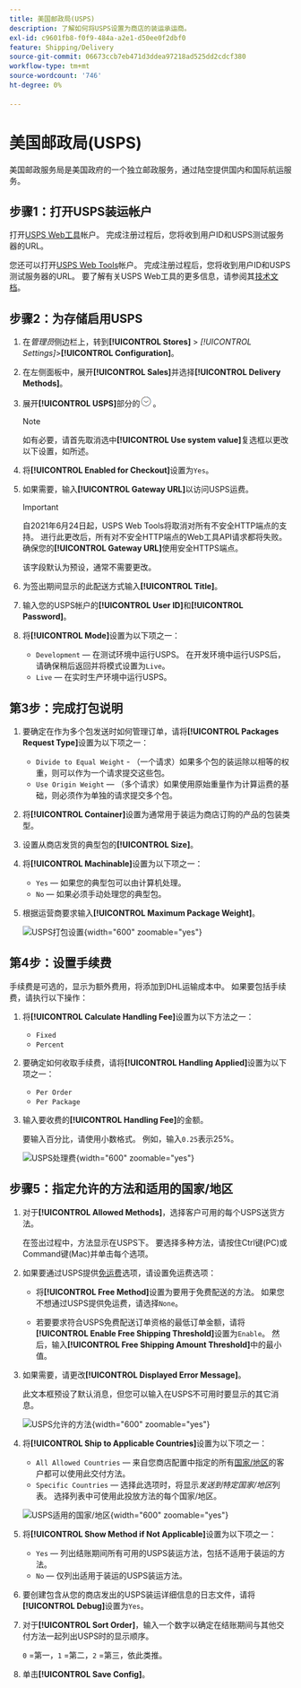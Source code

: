 ```yaml
---
title: 美国邮政局(USPS)
description: 了解如何将USPS设置为商店的装运承运商。
exl-id: c9601fb8-f0f9-484a-a2e1-d50ee0f2dbf0
feature: Shipping/Delivery
source-git-commit: 06673ccb7eb471d3ddea97218ad525dd2cdcf380
workflow-type: tm+mt
source-wordcount: '746'
ht-degree: 0%

---
```


# 美国邮政局(USPS)

美国邮政服务局是美国政府的一个独立邮政服务，通过陆空提供国内和国际航运服务。

## 步骤1：打开USPS装运帐户

打开[USPS Web工具][1]帐户。 完成注册过程后，您将收到用户ID和USPS测试服务器的URL。

您还可以打开[USPS Web Tools][1]帐户。 完成注册过程后，您将收到用户ID和USPS测试服务器的URL。 要了解有关USPS Web工具的更多信息，请参阅其[技术文档][2]。

## 步骤2：为存储启用USPS

1. 在&#x200B;_管理员_&#x200B;侧边栏上，转到&#x200B;**[!UICONTROL Stores]** > _[!UICONTROL Settings]_>**[!UICONTROL Configuration]**。

1. 在左侧面板中，展开&#x200B;**[!UICONTROL Sales]**&#x200B;并选择&#x200B;**[!UICONTROL Delivery Methods]**。

1. 展开&#x200B;**[!UICONTROL USPS]**&#x200B;部分的![扩展选择器](../assets/icon-display-expand.png)。

   >[!NOTE]
   >
   >如有必要，请首先取消选中&#x200B;**[!UICONTROL Use system value]**&#x200B;复选框以更改以下设置，如所述。

1. 将&#x200B;**[!UICONTROL Enabled for Checkout]**&#x200B;设置为`Yes`。

1. 如果需要，输入&#x200B;**[!UICONTROL Gateway URL]**&#x200B;以访问USPS运费。

   >[!IMPORTANT]
   >
   >自2021年6月24日起，USPS Web Tools将取消对所有不安全HTTP端点的支持。 进行此更改后，所有对不安全HTTP端点的Web工具API请求都将失败。 确保您的&#x200B;**[!UICONTROL Gateway URL]**&#x200B;使用安全HTTPS端点。

   该字段默认为预设，通常不需要更改。

1. 为签出期间显示的此配送方式输入&#x200B;**[!UICONTROL Title]**。

1. 输入您的USPS帐户的&#x200B;**[!UICONTROL User ID]**&#x200B;和&#x200B;**[!UICONTROL Password]**。

1. 将&#x200B;**[!UICONTROL Mode]**&#x200B;设置为以下项之一：

   - `Development` — 在测试环境中运行USPS。 在开发环境中运行USPS后，请确保稍后返回并将模式设置为`Live`。
   - `Live` — 在实时生产环境中运行USPS。

## 第3步：完成打包说明

1. 要确定在作为多个包发送时如何管理订单，请将&#x200B;**[!UICONTROL Packages Request Type]**&#x200B;设置为以下项之一：

   - `Divide to Equal Weight` - （一个请求）如果多个包的装运除以相等的权重，则可以作为一个请求提交这些包。
   - `Use Origin Weight` — （多个请求）如果使用原始重量作为计算运费的基础，则必须作为单独的请求提交多个包。

1. 将&#x200B;**[!UICONTROL Container]**&#x200B;设置为通常用于装运为商店订购的产品的包装类型。

1. 设置从商店发货的典型包的&#x200B;**[!UICONTROL Size]**。

1. 将&#x200B;**[!UICONTROL Machinable]**&#x200B;设置为以下项之一：

   - `Yes` — 如果您的典型包可以由计算机处理。
   - `No` — 如果必须手动处理您的典型包。

1. 根据运营商要求输入&#x200B;**[!UICONTROL Maximum Package Weight]**。

   ![USPS打包设置](../configuration-reference/sales/assets/delivery-methods-usps-packaging.png){width="600" zoomable="yes"}

## 第4步：设置手续费

手续费是可选的，显示为额外费用，将添加到DHL运输成本中。 如果要包括手续费，请执行以下操作：

1. 将&#x200B;**[!UICONTROL Calculate Handling Fee]**&#x200B;设置为以下方法之一：

   - `Fixed`
   - `Percent`

1. 要确定如何收取手续费，请将&#x200B;**[!UICONTROL Handling Applied]**&#x200B;设置为以下项之一：

   - `Per Order`
   - `Per Package`

1. 输入要收费的&#x200B;**[!UICONTROL Handling Fee]**&#x200B;的金额。

   要输入百分比，请使用小数格式。 例如，输入`0.25`表示25%。

   ![USPS处理费](../configuration-reference/sales/assets/delivery-methods-usps-handling-fee.png){width="600" zoomable="yes"}

## 步骤5：指定允许的方法和适用的国家/地区

1. 对于&#x200B;**[!UICONTROL Allowed Methods]**，选择客户可用的每个USPS送货方法。

   在签出过程中，方法显示在USPS下。 要选择多种方法，请按住Ctrl键(PC)或Command键(Mac)并单击每个选项。

1. 如果要通过USPS提供[免运费](shipping-free.md)选项，请设置免运费选项：

   - 将&#x200B;**[!UICONTROL Free Method]**&#x200B;设置为要用于免费配送的方法。 如果您不想通过USPS提供免运费，请选择`None`。

   - 若要要求符合USPS免费配送订单资格的最低订单金额，请将&#x200B;**[!UICONTROL Enable Free Shipping Threshold]**&#x200B;设置为`Enable`。 然后，输入&#x200B;**[!UICONTROL Free Shipping Amount Threshold]**&#x200B;中的最小值。

1. 如果需要，请更改&#x200B;**[!UICONTROL Displayed Error Message]**。

   此文本框预设了默认消息，但您可以输入在USPS不可用时要显示的其它消息。

   ![USPS允许的方法](../configuration-reference/sales/assets/delivery-methods-usps-allowed-methods.png){width="600" zoomable="yes"}

1. 将&#x200B;**[!UICONTROL Ship to Applicable Countries]**&#x200B;设置为以下项之一：

   - `All Allowed Countries` — 来自您商店配置中指定的所有[国家/地区](../getting-started/store-details.md#country-options)的客户都可以使用此交付方法。
   - `Specific Countries` — 选择此选项时，将显示&#x200B;_发送到特定国家/地区_&#x200B;列表。 选择列表中可使用此投放方法的每个国家/地区。

   ![USPS适用的国家/地区](../configuration-reference/sales/assets/delivery-methods-usps-countries.png){width="600" zoomable="yes"}

1. 将&#x200B;**[!UICONTROL Show Method if Not Applicable]**&#x200B;设置为以下项之一：

   - `Yes` — 列出结账期间所有可用的USPS装运方法，包括不适用于装运的方法。
   - `No` — 仅列出适用于装运的USPS装运方法。

1. 要创建包含从您的商店发出的USPS装运详细信息的日志文件，请将&#x200B;**[!UICONTROL Debug]**&#x200B;设置为`Yes`。

1. 对于&#x200B;**[!UICONTROL Sort Order]**，输入一个数字以确定在结账期间与其他交付方法一起列出USPS时的显示顺序。

   `0` =第一，`1` =第二，`2` =第三，依此类推。

1. 单击&#x200B;**[!UICONTROL Save Config]**。


[1]: https://secure.shippingapis.com/registration/
[2]: https://www.usps.com/business/web-tools-apis/welcome.htm
